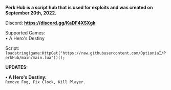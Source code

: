 **Perk Hub is a script hub that is used for exploits and was created on September 20th, 2022.**

Discord: **https://discord.gg/KaDF4XSXgk**

Supported Games:                                                                                                                                            
•  A Hero's Destiny

Script: `loadstring(game:HttpGet("https://raw.githubusercontent.com/OptioniaI/PerkHub/main/main.lua"))();`



**UPDATES:**

**• A Hero's Destiny:**                                                                                                                                
`Remove Fog, Fix Clock, Kill Player.`
